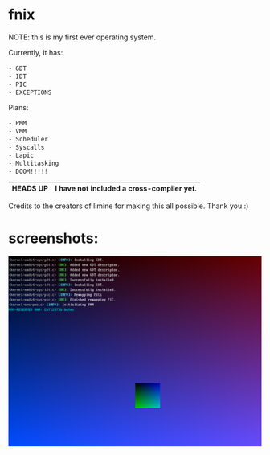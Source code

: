 
# fnix

NOTE: this is my first ever operating system. 

Currently, it has:

	- GDT
	- IDT
	- PIC
	- EXCEPTIONS


Plans:

	- PMM
	- VMM
	- Scheduler
	- Syscalls
	- Lapic
	- Multitasking
	- DOOM!!!!!


 

| HEADS UP | I have not included a cross-compiler yet. |
| ----------- | ----------- |

Credits to the creators of limine for making this all possible. Thank you :)

# screenshots:

![ss](meta/ss.png)
